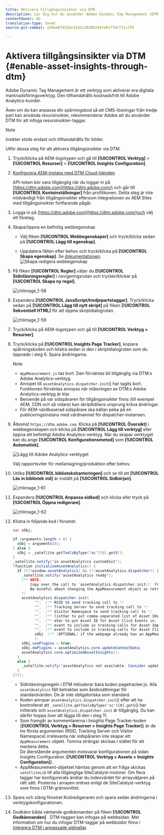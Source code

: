 ```yaml
---
title: Aktivera tillgångsinsikter via DTM
description: Lär dig hur du använder Adobe Dynamic Tag Management (DTM) för att aktivera tillgångsinsikter.
contentOwner: AG
translation-type: tm+mt
source-git-commit: a39ee0f435dc43d2c2830b2947e91ffdcf11c7f6

---
```



# Aktivera tillgångsinsikter via DTM {#enable-asset-insights-through-dtm}

Adobe Dynamic Tag Management är ett verktyg som aktiverar era digitala marknadsföringsverktyg. Den tillhandahålls kostnadsfritt till Adobe Analytics-kunder.

Även om du kan anpassa din spårningskod så att CMS-lösningar från tredje part kan använda resursinsikter, rekommenderar Adobe att du använder DTM för att infoga resursinsikter-taggar.

>[!NOTE]
>
>Insikter stöds endast och tillhandahålls för bilder.

Utför dessa steg för att aktivera tillgångsinsikter via DTM.

1. Tryck/klicka på AEM-logotypen och gå till **[!UICONTROL Verktyg]** > **[!UICONTROL Resurser]** > **[!UICONTROL Insights Configuration]**.
1. [Konfigurera AEM-instans med DTM Cloud-tjänsten](/help/sites-administering/dtm.md)

   API-token bör vara tillgänglig när du loggar in på [https://dtm.adobe.com](https://dtm.adobe.com/) och går till **[!UICONTROL Kontoinställningar]** från profilikonen. Detta steg är inte nödvändigt från tillgångsinsikter eftersom integrationen av AEM Sites med tillgångsinsikter fortfarande pågår.

1. Logga in på [https://dtm.adobe.com](https://dtm.adobe.com/)och välj ett företag.
1. Skapa/öppna en befintlig webbegenskap

   * Välj fliken **[!UICONTROL Webbegenskaper]** och tryck/klicka sedan på **[!UICONTROL Lägg till egenskap]**.

   * Uppdatera fälten efter behov och tryck/klicka på **[!UICONTROL Skapa egenskap]**. Se [dokumentationen](https://helpx.adobe.com/experience-manager/using/dtm.html).
   ![Skapa redigera webbegenskap](assets/Create-edit-web-property.png)

1. På fliken **[!UICONTROL Regler]** väljer du **[!UICONTROL Sidinläsningsregler]** i navigeringsrutan och trycker/klickar på **[!UICONTROL Skapa ny regel]**.

   ![chlimage_1-58](assets/chlimage_1-194.png)

1. Expandera **[!UICONTROL JavaScript/tredjepartstaggar]**. Tryck/klicka sedan på **[!UICONTROL Lägg till nytt skript]** på fliken **[!UICONTROL Sekventiell HTML]** för att öppna skriptdialogrutan.

   ![chlimage_1-59](assets/chlimage_1-195.png)

1. Tryck/klicka på AEM-logotypen och gå till **[!UICONTROL Verktyg > Resurser]**.
1. Tryck/klicka på **[!UICONTROL Insights Page Tracker]**, kopiera spårningskoden och klistra sedan in den i skriptdialogrutan som du öppnade i steg 6. Spara ändringarna.

   >[!NOTE]
   >
   > * `AppMeasurement.js` tas bort. Den förväntas bli tillgänglig via DTM:s Adobe Analytics-verktyg.
   > * Anropet till `assetAnalytics.dispatcher.init`() har tagits bort. Funktionen förväntas anropas när inläsningen av DTM:s Adobe Analytics-verktyg är klar.
   > * Beroende på var sidspåraren för tillgångsinsikter finns (till exempel AEM, CDN och så vidare) kan skriptkällans ursprung kräva ändringar.
   > * För AEM-värdbaserad sidspårare ska källan peka på en publiceringsinstans med värdnamnet för dispatcher-instansen.


1. Åtkomst `https://dtm.adobe.com`. Klicka på **[!UICONTROL Översikt]** i webbegenskapen och klicka på **[!UICONTROL Lägg till verktyg]** eller öppna ett befintligt Adobe Analytics-verktyg. När du skapar verktyget kan du ange **[!UICONTROL Konfigurationsmetod]** som **[!UICONTROL Automatisk]**.

   ![Lägg till Adobe Analytics-verktyget](assets/Add-Adobe-Analytics-Tool.png)

   Välj rapportsviter för mellanlagring/produktion efter behov.

1. Utöka **[!UICONTROL bibliotekshanteringen]** och se till att **[!UICONTROL Läs in bibliotek vid]** är inställt på **[!UICONTROL Sidbörjan]**.

   ![chlimage_1-61](assets/chlimage_1-197.png)

1. Expandera **[!UICONTROL Anpassa sidkod]** och klicka eller tryck på **[!UICONTROL Öppna redigerare]**.

   ![chlimage_1-62](assets/chlimage_1-198.png)

1. Klistra in följande kod i fönstret:

   ```Java
   var sObj;
   
   if (arguments.length > 0) {
     sObj = arguments[0];
   } else {
     sObj = _satellite.getToolsByType('sc')[0].getS();
   }
   _satellite.notify('in assetAnalytics customInit');
   (function initializeAssetAnalytics() {
     if ((!!window.assetAnalytics) && (!!assetAnalytics.dispatcher)) {
       _satellite.notify('assetAnalytics ready');
       /** NOTE:
           Copy over the call to 'assetAnalytics.dispatcher.init()' from Assets Pagetracker
           Be mindful about changing the AppMeasurement object as retrieved above.
       */
       assetAnalytics.dispatcher.init(
             "",  /** RSID to send tracking-call to */
             "",  /** Tracking Server to send tracking-call to */
             "",  /** Visitor Namespace to send tracking-call to */
             "",  /** listVar to put comma-separated-list of Asset IDs for Asset Impression Events in tracking-call, e.g. 'listVar1' */
             "",  /** eVar to put Asset ID for Asset Click Events in, e.g. 'eVar3' */
             "",  /** event to include in tracking-calls for Asset Impression Events, e.g. 'event8' */
             "",  /** event to include in tracking-calls for Asset Click Events, e.g. 'event7' */
             sObj  /** [OPTIONAL] if the webpage already has an AppMeasurement object, please include the object here. If unspecified, Pagetracker Core shall create its own AppMeasurement object */
             );
       sObj.usePlugins = true;
       sObj.doPlugins = assetAnalytics.core.updateContextData;
       assetAnalytics.core.optimizedAssetInsights();
     }
     else {
       _satellite.notify('assetAnalytics not available. Consider updating the Custom Page Code', 4);
     }
   })();
   ```

   * Sidinläsningsregeln i DTM inkluderar bara koden pagetracker.js. Alla `assetAnalytics` fält betraktas som åsidosättningar för standardvärden. De är inte obligatoriska som standard.
   * Koden anropar `assetAnalytics.dispatcher.init`() efter att ha kontrollerat att `_satellite.getToolsByType('sc')[0].getS`() har initierats och `assetAnalytics,dispatcher.init` är tillgänglig. Du kan därför hoppa över att lägga till den i steg 11.
   * Som framgår av kommentarerna i Insights Page Tracker-koden (**[!UICONTROL Verktyg > Resurser > Insights Page Tracker]**) är de tre första argumenten (RSID, Tracking Server och Visitor Namespace) irrelevanta när sidspåraren inte skapar ett `AppMeasurement` objekt. Tomma strängar skickas i stället för att markera detta.\
      De återstående argumenten motsvarar konfigurationen på sidan Insights Configuration (**[!UICONTROL Verktyg > Assets > Insights Configuration]**).
   * AppMeasurement-objektet hämtas genom att en fråga skickas `satelliteLib` till alla tillgängliga SiteCatalyst-motorer. Om flera taggar har konfigurerats ändrar du indexvärdet för arrayväljaren på rätt sätt. Posterna i arrayen ordnas enligt de SiteCatalyst-verktyg som finns i DTM-gränssnittet.

1. Spara och stäng fönstret Kodredigeraren och spara sedan ändringarna i verktygskonfigurationen.
1. Godkänn båda väntande godkännanden på fliken **[!UICONTROL Godkännanden]** . DTM-taggen kan infogas på webbsidan. Mer information om hur du infogar DTM-taggar på webbsidor finns i [Integrera DTM i anpassade sidmallar](https://blogs.adobe.com/experiencedelivers/experience-management/integrating-dtm-custom-aem6-page-template/).
